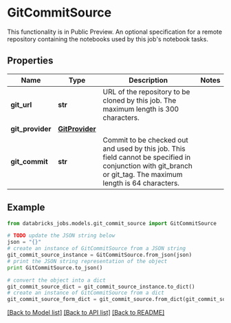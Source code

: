 # GitCommitSource

This functionality is in Public Preview.  An optional specification for a remote repository containing the notebooks used by this job's notebook tasks.

## Properties
Name | Type | Description | Notes
------------ | ------------- | ------------- | -------------
**git_url** | **str** | URL of the repository to be cloned by this job. The maximum length is 300 characters. | 
**git_provider** | [**GitProvider**](GitProvider.md) |  | 
**git_commit** | **str** | Commit to be checked out and used by this job. This field cannot be specified in conjunction with git_branch or git_tag. The maximum length is 64 characters. | 

## Example

```python
from databricks_jobs.models.git_commit_source import GitCommitSource

# TODO update the JSON string below
json = "{}"
# create an instance of GitCommitSource from a JSON string
git_commit_source_instance = GitCommitSource.from_json(json)
# print the JSON string representation of the object
print GitCommitSource.to_json()

# convert the object into a dict
git_commit_source_dict = git_commit_source_instance.to_dict()
# create an instance of GitCommitSource from a dict
git_commit_source_form_dict = git_commit_source.from_dict(git_commit_source_dict)
```
[[Back to Model list]](../README.md#documentation-for-models) [[Back to API list]](../README.md#documentation-for-api-endpoints) [[Back to README]](../README.md)


